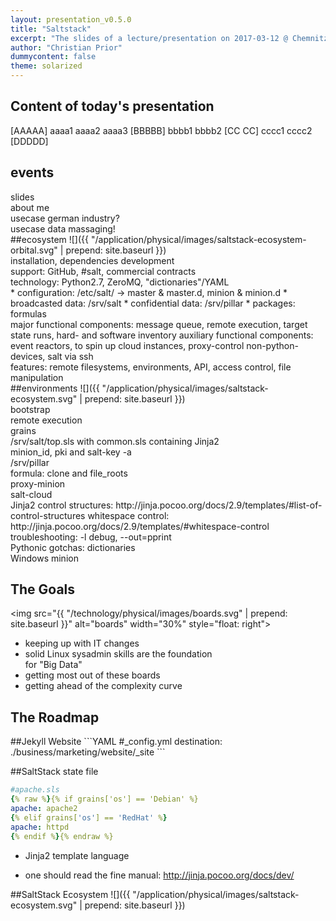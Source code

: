 ```yaml
---
layout: presentation_v0.5.0
title: "Saltstack"
excerpt: "The slides of a lecture/presentation on 2017-03-12 @ Chemnitzer Linux Tage"
author: "Christian Prior"
dummycontent: false
theme: solarized
---
```


<!-- preface                                   -->
<!-- vocabulary                                -->
<!-- about                                     -->
<!-- walkthrough                               -->
<!-- specials                                  -->
<!-- theEnd                                    -->



<!-- http://bgrins.github.io/TinyColor/ -->
<section tagcloud data-state="">
<h2>Content of today's presentation</h2>
    <span tagcloud-color="#859900" tagcloud-link="1" tagcloud-weight="100">[AAAAA] </span>
    <span tagcloud-color="#aac300" tagcloud-link="4" tagcloud-weight="50">aaaa1 </span>
    <span tagcloud-color="#cfee00" tagcloud-link="5" tagcloud-weight="80">aaaa2 </span>
    <span tagcloud-color="#606e00" tagcloud-link="5" tagcloud-weight="90">aaaa3 </span>
    <span tagcloud-color="#b58900" tagcloud-link="2" tagcloud-weight="100">[BBBBB] </span>
    <span tagcloud-color="#dfa900" tagcloud-link="2" tagcloud-weight="90">bbbb1 </span>
    <span tagcloud-color="#604900" tagcloud-link="2" tagcloud-weight="70">bbbb2 </span>
    <span tagcloud-color="#dc322f" tagcloud-link="3" tagcloud-weight="100">[CC&nbsp;CC] </span>
    <span tagcloud-color="#b12826" tagcloud-link="3" tagcloud-weight="70">cccc1 </span>
    <span tagcloud-color="#871f1d" tagcloud-link="3" tagcloud-weight="40">cccc2 </span>
    <span tagcloud-color="#268bd2" tagcloud-link="3" tagcloud-weight="100">[DDDDD] </span>
</section>




<!-- preface                                   -->
<section>

<section><h2>events</h2>

<script src="{{ "/business/marketing/website/assets/js/d3.v3.min.js" | prepend: site.baseurl }}"></script>

<script type="text/javascript">


var source = new WebSocket('wss:///localhost:8000/all_events/16b616b1a7a46ab46431bd9cd930b2736532a0155bfaa840f076d910215f72ca');

source.onopen = function() { source.send('websocket client ready'); };

// Other handlers
source.onerror = function(e) { console.debug('error!', e); };

//http://stackoverflow.com/a/13694422
var _data = [];
var i = 0;
source.onmessage = function(evt) {

console.debug("+++");

if (evt.data) {

  if ( _data.length >= 4 ){
    _data.shift();
  }
  _data.push({'lfd' : i, 'payload': JSON.parse(evt.data)});
  
  update(_data);
  i++;
  console.debug(_data.length, evt);

} //end if evt.data.


};



//http://stackoverflow.com/a/17579861
function update(_data) {
    var chunk = d3.select('#eventssection').selectAll('p')
        //https://bl.ocks.org/mbostock/3808218
        //https://github.com/d3/d3-selection/blob/master/README.md#joining-data
        //.data(_data, function(d, i) { return d; }) //http://stackoverflow.com/a/16659728
        .data(_data, function(d) { return d ? d.lfd : this.id; })
        //.data(_data, function(d, i) { return i });
        //.data(_data);

    chunk.enter().append('p')
        .attr("id", function(d, i) { return 'p_'+i ; })
        //.text(function(d) { return d.tag ; })
        .text(function(d, i) { return '<'+d.lfd+'('+d.payload.data.minions+')' + "> " + d.payload.tag ; })
        .append('hr');

    chunk.exit().remove();
}


</script>

<div id="eventssection"></div>

</section>


<section>slides</section>

<!-- /preface                                  -->
</section>


<!-- about                                     -->
<section>
<section>about me</section>
<section>usecase german industry?</section>
<section>usecase data massaging!</section>

<!-- vocabulary                                -->
<section>

<section data-markdown data-domain="application">
##ecosystem
![]({{ "/application/physical/images/saltstack-ecosystem-orbital.svg" | prepend: site.baseurl }})
</section>

<!-- /vocabulary                               -->
</section>

<section data-domain="application">
installation, dependencies
development
</section>
<section data-domain="application">
support: GitHub, #salt, commercial contracts
</section>
<section data-domain="application">
technology: Python2.7, ZeroMQ, "dictionaries"/YAML
</section>
<section data-markdown data-domain="application">
* configuration: /etc/salt/ -> master & master.d, minion & minion.d <!-- .element: class="fragment" -->
* broadcasted data: /srv/salt <!-- .element: class="fragment" -->
* confidential data: /srv/pillar <!-- .element: class="fragment" -->
* packages: formulas <!-- .element: class="fragment" -->
</section>
<section data-domain="application">
major functional components:
message queue, remote execution, target state runs, hard- and software inventory
auxiliary functional components:
event reactors, to spin up cloud instances, proxy-control non-python-devices, salt via ssh
</section>
<section>
features: remote filesystems, environments, API, access control, file manipulation
</section>
<section data-markdown data-domain="application">
##environments
![]({{ "/application/physical/images/saltstack-ecosystem.svg" | prepend: site.baseurl }})
</section>

<!-- /about                                    -->
</section>


<!-- walkthrough: how does it look?            -->
<section>

<section>bootstrap</section>
<section>remote execution</section>
<section>grains</section>
<section>/srv/salt/top.sls with common.sls containing Jinja2</section>
<section>minion_id, pki and salt-key -a</section>
<section>/srv/pillar</section>
<section>formula: clone and file_roots</section>
<section>proxy-minion</section>
<section>salt-cloud</section>

<!-- /walkthrough                              -->
</section>


<!-- specials                                  -->
<section>

<section>
Jinja2
control structures: http://jinja.pocoo.org/docs/2.9/templates/#list-of-control-structures
whitespace control: http://jinja.pocoo.org/docs/2.9/templates/#whitespace-control
</section>


<section>troubleshooting: -l debug, --out=pprint</section>
<section>Pythonic gotchas: dictionaries</section>
<section>Windows minion</section>

<!-- /specials                                 -->
</section>


<!-- theEnd                                    -->
<section>
<!-- /theEnd                                   -->
</section>









<section>

<h2>The Goals</h2>

<img src="{{ "/technology/physical/images/boards.svg" | prepend: site.baseurl }}" alt="boards" width="30%" style="float: right">

<ul style="width: 60%;">
<li>keeping up with IT changes</li>
<li>solid Linux sysadmin skills are the foundation for "Big Data"</li>
<li>getting most out of these boards</li>
<li>getting ahead of the complexity curve</li>
</ul>
</section>


<section data-domain="business">
	<h2>The Roadmap</h2>
<link rel="stylesheet" type="text/css" href="/business/marketing/website/assets/DataTables/datatables.min.css"/>

<script src="{{ "/business/marketing/website/assets/DataTables/datatables.min.js" | prepend: site.baseurl }}"></script>
<script src="{{ "/business/marketing/website/assets/js/d3.v3.min.js" | prepend: site.baseurl }}"></script>

<script>


$(document).ready(function() {
    d3.text('{{ "/business/planning/roadmap.csv" | prepend: site.baseurl }}', function (datasetText) {
  var rows = d3.csv.parseRows(datasetText);

  var tbl = d3.select("#roadmapcontainer")
    .append("table")
    .attr("class", "display")
    .attr("id","tableID");


// headers
  tbl.append("thead").append("tr")
    .selectAll("th")
    .data(rows[0])
    .enter().append("th")
    .text(function(d) {
        return d;
    });

   // data
    tbl.append("tbody")
    .selectAll("tr").data(rows.slice(1))
    .enter().append("tr")

    .selectAll("td")
    .data(function(d){return d;})
    .enter().append("td")
    .text(function(d){return d;})
        $('#tableID').dataTable( {
        paging: true,
        pageLength: 2,
        pagingType: "full_numbers",
        responsive: true,
        columnDefs: [
            { targets: [0, 1, 2, 4], visible: true},
            { targets: '_all', visible: false }
        ]
        } );
    });
});

</script>
<div id="roadmapcontainer"></div>

</section>

<section data-markdown data-domain="application">
##Jekyll Website
```YAML
#_config.yml
destination:  ./business/marketing/website/_site
```
</section>

<section data-markdown data-domain="application">

##SaltStack state file

```YAML
#apache.sls
{% raw %}{% if grains['os'] == 'Debian' %}
apache: apache2
{% elif grains['os'] == 'RedHat' %}
apache: httpd
{% endif %}{% endraw %}
```

- Jinja2 template language

- one should read the fine manual: http://jinja.pocoo.org/docs/dev/

</section>

<section data-markdown data-domain="application">
##SaltStack Ecosystem
![]({{ "/application/physical/images/saltstack-ecosystem.svg" | prepend: site.baseurl }})
</section>
